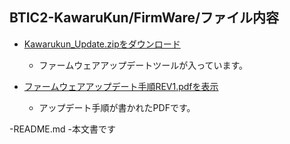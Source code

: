 ## BTIC2-KawaruKun/FirmWare/ファイル内容
- [Kawarukun_Update.zipをダウンロード](https://github.com/bit-trade-one/BTIC2-KawaruKun/raw/master/FirmWare/Kawarukun_Update.zip)  
  - ファームウェアアップデートツールが入っています。  

- [ファームウェアアップデート手順REV1.pdfを表示](https://github.com/bit-trade-one/BTIC2-KawaruKun/blob/master/FirmWare/%E3%83%95%E3%82%A1%E3%83%BC%E3%83%A0%E3%82%A6%E3%82%A7%E3%82%A2%E3%82%A2%E3%83%83%E3%83%97%E3%83%87%E3%83%BC%E3%83%88%E6%89%8B%E9%A0%86REV1.pdf)  
  -  アップデート手順が書かれたPDFです。  

-README.md
  -本文書です

